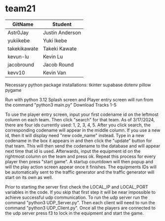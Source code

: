 # team21
|  GitName | Student |
|----------|---------|
|Astr0Jay|Justin Anderson|
|yukiikebe|Yuki Ikebe|
|takekikawate|Takeki Kawate|
|kevun-lu| Kevin Lu|
|jacobround|Jacob Round|
|kevv10|Kevin Van|


Necessary python package installations:
tkinter
supabase
dotenv
pillow
pygame

Run with python 3.12
Splash screen and Player entry screen will run from the command "python3 main.py"
Download Tracks 1-5

To use the player entry screen, input your first codename id on the leftmost column on each team. Then click "search" for that team.
As of 3/17/2024, there are four ids currently used: 1, 2, 3, 4, 5. After you click search, the corresponding codename will appear in the middle column. If you use a new id, then it will display need "new code_name" instead. Type in a new codename in the box it appears in and then click the "update" button for that team. This will then send the codename to the database and will appear next time that id is used. Afterwards, input the equipment id on the rightmost column on the team and press ok. Repeat this process for every player then press "start game". A startup countdown will then popup and will the play action screen appear once it finishes. The equipments IDs will be automatically sent to the traffic generator and the traffic generator will start on its own as well.

Prior to starting the server first check the LOCAL_IP and LOCAL_PORT variables in the code.
If you skip that first step it will be near impossible to achieve successful udp communication.
To run the udp server run the command "python3 UDP_Server.py".
Then each client will need to run the command "python3 UDP_Client.py".
Once all the players are connected to the udp server press f3 to lock in the equipment and start the game.
